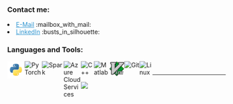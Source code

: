 ### Contact me:
<li><a href="mailto:carlosmarctor@gmail.com" style="color:#3397d1">E-Mail</a> :mailbox_with_mail: </li> 
<li><a href="https://www.linkedin.com/in/carlos-marcos-2808" target="_blank" style="color:#3397d1" >LinkedIn</a> :busts_in_silhouette: </li>

### Languages and Tools:

<img align="left" alt="Python" width="40px" src="https://raw.githubusercontent.com/github/explore/80688e429a7d4ef2fca1e82350fe8e3517d3494d/topics/python/python.png" />
<img align="left" alt="PyTorch" width="40px" src="https://pytorch.org/assets/images/pytorch-logo.png" />
<img align="left" alt="Spark" width="50px" src="https://upload.wikimedia.org/wikipedia/commons/f/f3/Apache_Spark_logo.svg" />
<img align="left" alt="Azure Cloud Services" width="40px" src="https://raw.githubusercontent.com/benc-uk/icon-collection/master/azure-icons/Cloud-Services-(Classic).svg" />
<img align="left" alt="C++" width="30px" src="https://upload.wikimedia.org/wikipedia/commons/1/18/ISO_C%2B%2B_Logo.svg" />
<img align="left" alt="Matlab" width="35px" src="https://upload.wikimedia.org/wikipedia/commons/thumb/2/21/Matlab_Logo.png/667px-Matlab_Logo.png" />
<img align="left" alt="vim" width="35px" src="https://raw.githubusercontent.com/github/explore/80688e429a7d4ef2fca1e82350fe8e3517d3494d/topics/vim/vim.png" />
<img align="left" alt="Git" width="35px" src="https://git-scm.com/images/logos/downloads/Git-Icon-1788C.png" />
<img align="left" alt="Linux" width="30px" src="https://upload.wikimedia.org/wikipedia/commons/thumb/3/35/Tux.svg/1200px-Tux.svg.png" />
<br />

---


<!-- <div id="second"><img align="center" width="420px" src="https://github-readme-stats.vercel.app/api?username=Zurisen&show_icons=true&theme=tokyonight&count_private=true" /></div> -->
<div id="second"><img align="center" width="420px" src="https://github-readme-stats.vercel.app/api/top-langs/?username=Zurisen&hide=jupyter+notebook,html&langs_count=6&layout=compact&theme=tokyonight" /></div>
